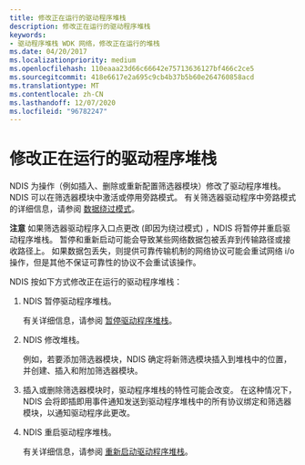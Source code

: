 ```yaml
---
title: 修改正在运行的驱动程序堆栈
description: 修改正在运行的驱动程序堆栈
keywords:
- 驱动程序堆栈 WDK 网络，修改正在运行的堆栈
ms.date: 04/20/2017
ms.localizationpriority: medium
ms.openlocfilehash: 110eaaa23d66c66642e75713636127bf466c2ce5
ms.sourcegitcommit: 418e6617e2a695c9cb4b37b5b60e264760858acd
ms.translationtype: MT
ms.contentlocale: zh-CN
ms.lasthandoff: 12/07/2020
ms.locfileid: "96782247"
---
```

# <a name="modifying-a-running-driver-stack"></a>修改正在运行的驱动程序堆栈





NDIS 为操作（例如插入、删除或重新配置筛选器模块）修改了驱动程序堆栈。 NDIS 可以在筛选器模块中激活或停用旁路模式。 有关筛选器驱动程序中旁路模式的详细信息，请参阅 [数据绕过模式](data-bypass-mode.md)。

**注意**  如果筛选器驱动程序入口点更改 (即因为绕过模式) ，NDIS 将暂停并重启驱动程序堆栈。 暂停和重新启动可能会导致某些网络数据包被丢弃到传输路径或接收路径上。 如果数据包丢失，则提供可靠传输机制的网络协议可能会重试网络 i/o 操作，但是其他不保证可靠性的协议不会重试该操作。

 

NDIS 按如下方式修改正在运行的驱动程序堆栈：

1.  NDIS 暂停驱动程序堆栈。

    有关详细信息，请参阅 [暂停驱动程序堆栈](pausing-a-driver-stack.md)。

2.  NDIS 修改堆栈。

    例如，若要添加筛选器模块，NDIS 确定将新筛选模块插入到堆栈中的位置，并创建、插入和附加筛选器模块。

3.  插入或删除筛选器模块时，驱动程序堆栈的特性可能会改变。 在这种情况下，NDIS 会将即插即用事件通知发送到驱动程序堆栈中的所有协议绑定和筛选器模块，以通知驱动程序此更改。

4.  NDIS 重启驱动程序堆栈。

    有关详细信息，请参阅 [重新启动驱动程序堆栈](restarting-a-driver-stack.md)。

 

 





